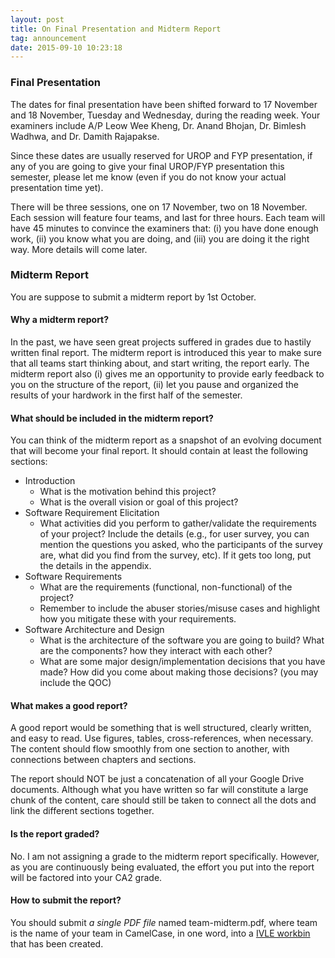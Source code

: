 ```yaml
---
layout: post
title: On Final Presentation and Midterm Report
tag: announcement
date: 2015-09-10 10:23:18 
---
```


### Final Presentation

The dates for final presentation have been shifted forward to 17 November and 18 November, Tuesday and Wednesday, during the reading week.  Your examiners include A/P Leow Wee Kheng, Dr. Anand Bhojan, Dr. Bimlesh Wadhwa, and Dr. Damith Rajapakse.

Since these dates are usually reserved for UROP and FYP presentation, if any of you are going to give your final UROP/FYP presentation this semester, please let me know (even if you do not know your actual presentation time yet).

<!--more-->

There will be three sessions, one on 17 November, two on 18 November.  Each session will feature four teams, and last for three hours.  Each team will have 45 minutes to convince the examiners that: (i) you have done enough work, (ii) you know what you are doing, and (iii) you are doing it the right way.  More details will come later.

### Midterm Report

You are suppose to submit a midterm report by 1st October.  

#### Why a midterm report? 

In the past, we have seen great projects suffered in grades due to hastily written final report.  The midterm report is introduced this year to make sure that all teams start thinking about, and start writing, the report early.  The midterm report also (i) gives me an opportunity to provide early feedback to you on the structure of the report, (ii) let you pause and organized the results of your hardwork in the first half of the semester.

#### What should be included in the midterm report?

You can think of the midterm report as a snapshot of an evolving document that will become your final report.  It should contain at least the following sections:

+ Introduction
	+ What is the motivation behind this project?
	+ What is the overall vision or goal of this project?
+ Software Requirement Elicitation
    + What activities did you perform to gather/validate the requirements of your project?  Include the details (e.g., for user survey, you can mention the questions you asked, who the participants of the survey are, what did you find from the survey, etc).  If it gets too long, put the details in the appendix.
+ Software Requirements
    + What are the requirements (functional, non-functional) of the project?
    + Remember to include the abuser stories/misuse cases and highlight how you mitigate these with your requirements.
+ Software Architecture and Design
    + What is the architecture of the software you are going to build?  What are the components? how they interact with each other?
	+ What are some major design/implementation decisions that you have made?  How did you come about making those decisions? (you may include the QOC)

#### What makes a good report?

A good report would be something that is well structured, clearly written, and easy to read.  Use figures, tables, cross-references, when necessary.  The content should flow smoothly from one section to another, with connections between chapters and sections.  

The report should NOT be just a concatenation of all your Google Drive documents.  Although what you have written so far will constitute a large chunk of the content, care should still be taken to connect all the dots and link the different sections together.

#### Is the report graded?

No.  I am not assigning a grade to the midterm report specifically.  However, as you are continuously being evaluated, the effort you put into the report will be factored into your CA2 grade.

#### How to submit the report?

You should submit _a single PDF file_ named team-midterm.pdf, where team is the name of your team in CamelCase, in one word, into a <a href="https://ivle.nus.edu.sg/v1/File/Staff/default.aspx?CourseID=91613bf3-f41c-4b03-921f-cd0ef7a63a87&WorkbinID=2976d6d8-d261-4650-a26c-bb9298cf4bd1&FolderID=f0b86357-8671-4b98-966c-255cb94678f8">IVLE workbin</a> that has been created.
